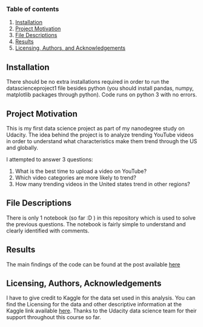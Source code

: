### Table of contents

1. [Installation](#installation)
2. [Project Motivation](#motivation)
3. [File Descriptions](#files)
4. [Results](#results)
5. [Licensing, Authors, and Acknowledgements](#licensing)

## Installation <a name="installation"></a>
There should be no extra installations required in order to run the datascienceproject1 file besides python (you should install pandas, numpy, matplotlib packages through python). Code runs on python 3 with no errors.

## Project Motivation<a name="motivation"></a>
This is my first data science project as part of my nanodegree study on Udacity. 
The idea behind the project is to analyze trending YouTube videos in order to understand what characteristics make them trend through the US and globally. 

I attempted to answer 3 questions:
  1) What is the best time to upload a video on YouTube?
  2) Which video categories are more likely to trend?
  3) How many trending videos in the United states trend in other regions?

## File Descriptions <a name="files"></a>
There is only 1 notebook (so far :D ) in this repository which is used to solve the previous questions. The notebook is fairly simple to understand and clearly identified with comments. 

## Results<a name="results"></a>

The main findings of the code can be found at the post available [here](https://medium.com/@youssefsherief/conquer-the-youtube-algorithm-4f27d09c7641)

## Licensing, Authors, Acknowledgements<a name="licensing"></a>
I have to give credit to Kaggle for the data set used in this analysis. You can find the Licensing for the data and other descriptive information at the Kaggle link available [here](https://www.kaggle.com/datasets/rsrishav/youtube-trending-video-dataset). Thanks to the Udacity data science team for their support throughout this course so far. 
